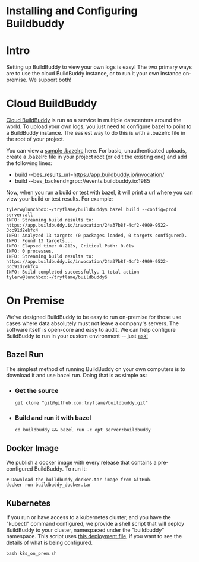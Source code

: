 <p align="center">
  <h1>Installing and Configuring Buildbuddy</h1>
</p>

# Intro
Setting up BuildBuddy to view your own logs is easy! The two primary ways are to use the cloud BuildBuddy instance, or to run it your own instance on-premise. We support both!

# Cloud BuildBuddy

[Cloud BuildBuddy](https://app.buildbuddy.io/) is run as a service in multiple datacenters around the world. To upload your own logs, you just need to configure bazel to point to a BuildBuddy instance. The easiest way to do this is with a .bazelrc file in the root of your project.

You can view a [sample .bazelrc](https://app.buildbuddy.io/) here. For basic, unauthenticated uploads, create a .bazelrc file in your project root (or edit the existing one) and add the following lines:

* build --bes_results_url=https://app.buildbuddy.io/invocation/
* build --bes_backend=grpc://events.buildbuddy.io:1985

Now, when you run a build or test with bazel, it will print a url where you can view your build or test results. For example:

```
tylerw@lunchbox:~/tryflame/buildbuddy$ bazel build --config=prod server:all
INFO: Streaming build results to: https://app.buildbuddy.io/invocation/24a37b8f-4cf2-4909-9522-3cc91d2ebfc4
INFO: Analyzed 13 targets (0 packages loaded, 0 targets configured).
INFO: Found 13 targets...
INFO: Elapsed time: 0.212s, Critical Path: 0.01s
INFO: 0 processes.
INFO: Streaming build results to: https://app.buildbuddy.io/invocation/24a37b8f-4cf2-4909-9522-3cc91d2ebfc4
INFO: Build completed successfully, 1 total action
tylerw@lunchbox:~/tryflame/buildbuddy$
```

# On Premise

We've designed BuildBuddy to be easy to run on-premise for those use cases where data absolutely must not leave a company's servers. The software itself is open-core and easy to audit. We can help configure BuildBuddy to run in your custom environment -- just [ask!](mailto:support@tryflame.com?subject=[Enterprise]%20BuildBuddy%20Setup)

## Bazel Run

The simplest method of running BuildBuddy on your own computers is to download it and use bazel run. Doing that is as simple as:

* ### Get the source
  ```
  git clone "git@github.com:tryflame/buildbuddy.git"
  ```

* ### Build and run it with bazel
  ```
  cd buildbuddy && bazel run -c opt server:buildbuddy
  ```

## Docker Image

We publish a docker image with every release that contains a pre-configured BuildBuddy. To run it:

```
# Download the buildbuddy_docker.tar image from GitHub.
docker run buildbuddy_docker.tar
```

## Kubernetes

If you run or have access to a kubernetes cluster, and you have the "kubectl" command configured, we provide a shell script that will deploy BuildBuddy to your cluster, namespaced under the "buildbuddy" namespace. This script uses [this deployment file](github.com/tryflame), if you want to see the details of what is being configured.
```
bash k8s_on_prem.sh
```

